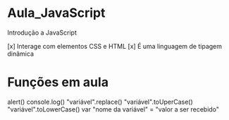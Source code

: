 # Aula_JavaScript
Introdução a JavaScript

[x] Interage com elementos CSS e HTML
[x] É uma linguagem de tipagem dinâmica


# Funções em aula

alert()
console.log()
"variável".replace()
"variável".toUperCase()
"variável".toLowerCase()
var "nome da variável" = "valor a ser recebido"
